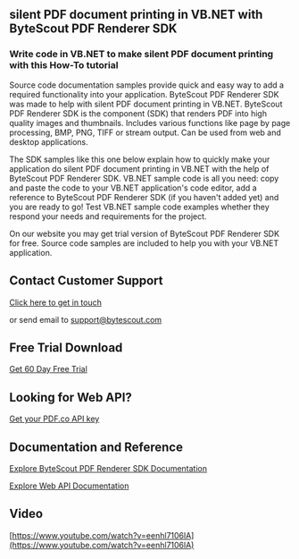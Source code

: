 ## silent PDF document printing in VB.NET with ByteScout PDF Renderer SDK

### Write code in VB.NET to make silent PDF document printing with this How-To tutorial

Source code documentation samples provide quick and easy way to add a required functionality into your application. ByteScout PDF Renderer SDK was made to help with silent PDF document printing in VB.NET. ByteScout PDF Renderer SDK is the component (SDK) that renders PDF into high quality images and thumbnails. Includes various functions like page by page processing, BMP, PNG, TIFF or stream output. Can be used from web and desktop applications.

The SDK samples like this one below explain how to quickly make your application do silent PDF document printing in VB.NET with the help of ByteScout PDF Renderer SDK. VB.NET sample code is all you need: copy and paste the code to your VB.NET application's code editor, add a reference to ByteScout PDF Renderer SDK (if you haven't added yet) and you are ready to go! Test VB.NET sample code examples whether they respond your needs and requirements for the project.

On our website you may get trial version of ByteScout PDF Renderer SDK for free. Source code samples are included to help you with your VB.NET application.

## Contact Customer Support

[Click here to get in touch](https://bytescout.zendesk.com/hc/en-us/requests/new?subject=ByteScout%20PDF%20Renderer%20SDK%20Question)

or send email to [support@bytescout.com](mailto:support@bytescout.com?subject=ByteScout%20PDF%20Renderer%20SDK%20Question) 

## Free Trial Download

[Get 60 Day Free Trial](https://bytescout.com/download/web-installer?utm_source=github-readme)

## Looking for Web API? 

[Get your PDF.co API key](https://pdf.co/documentation/api?utm_source=github-readme)

## Documentation and Reference

[Explore ByteScout PDF Renderer SDK Documentation](https://bytescout.com/documentation/index.html?utm_source=github-readme)

[Explore Web API Documentation](https://pdf.co/documentation/api?utm_source=github-readme)

## Video

[https://www.youtube.com/watch?v=eenhl7106lA](https://www.youtube.com/watch?v=eenhl7106lA)